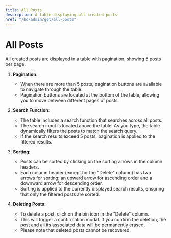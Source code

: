 ```yaml
---
title: All Posts
description: A table displaying all created posts
href: "/bd-admin/get/all-posts"
---
```


# All Posts

All created posts are displayed in a table with pagination, showing 5 posts per page.

1. **Pagination**:

    - When there are more than 5 posts, pagination buttons are available to navigate through the table.
    - Pagination buttons are located at the bottom of the table, allowing you to move between different pages of posts.

2. **Search Function**:

    - The table includes a search function that searches across all posts.
    - The search input is located above the table. As you type, the table dynamically filters the posts to match the search query.
    - If the search results exceed 5 posts, pagination is applied to the filtered results.

3. **Sorting**:

    - Posts can be sorted by clicking on the sorting arrows in the column headers.
    - Each column header (except for the "Delete" column) has two arrows for sorting: an upward arrow for ascending order and a downward arrow for descending order.
    - Sorting is applied to the currently displayed search results, ensuring that only the filtered posts are sorted.

4. **Deleting Posts**:
    - To delete a post, click on the bin icon in the "Delete" column.
    - This will trigger a confirmation modal. If you confirm the deletion, the post and all its associated data will be permanently erased.
    - Please note that deleted posts cannot be recovered.
